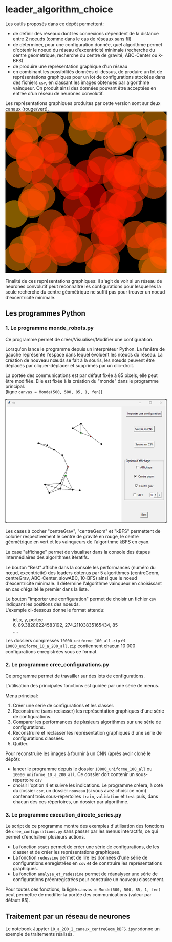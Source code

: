 # leader_algorithm_choice

Les outils proposés dans ce dépôt permettent:

- de définir des réseaux dont les connexions dépendent de la distance entre 2 noeuds (comme dans le cas de réseaux sans fil)
- de déterminer, pour une configuration donnée, quel algorithme permet d'obtenir le noeud du réseau d'excentricité minimale (recherche du centre géométrique, recherche du centre de gravité, ABC-Center ou k-BFS)
-  de produire une représentation graphique d'un réseau
-  en combinant les possibilités données ci-dessus, de produire un lot de représentations graphiques pour un lot de configurations stockées dans des fichiers `csv`, en classant les images obtenues par algorithme vainqueur. On produit ainsi des données pouvant être acceptées en entrée d'un réseau de neurones convolutif.

Les représentations graphiques produites par cette version sont sur deux canaux (rouge/vert). ![](essai2_5.png)

Finalité de ces représentations graphiques: il s'agit de voir si un réseau de neurones convolutif peut reconnaître les configurations pour lesquelles la seule recherche du centre géométrique ne suffit pas pour trouver un noeud d'excentricité minimale.

## Les programmes Python
### 1. Le programme monde_robots.py

Ce programme permet de créer/Visualiser/Modifier une configuration.

Lorsqu'on lance le programme depuis un interpréteur Python. La fenêtre de gauche représente l'espace dans lequel évoluent les nœuds du réseau. La création de nouveau nœuds se fait à la souris, les nœuds peuvent être déplacés par cliquer-déplacer et supprimés par un clic-droit.

La portée des communications est par défaut fixée à 85 pixels, elle peut être modifiée. Elle est fixée à la création du "monde" dans le programme principal.  
(ligne `canvas = Monde(500, 500, 85, 1, fen)`)

![](outil1.png)

Les cases à cocher "centreGrav", "centreGeom" et "kBFS" permettent de colorier respectivement le centre de gravité en rouge, le centre géométrique en vert et les vainqueurs de l'algorithme kBFS en cyan.

La case "affichage" permet de visualiser dans la console des étapes intermédiaires des algorithmes itératifs.

Le bouton "Best" affiche dans la console les performances (numéro du nœud, excentricité) des leaders obtenus par 5 algorithmes (centreGeom, centreGrav, ABC-Center, slowABC, 10-BFS) ainsi que le noeud d'excentricité minimale. Il détermine l'algorithme vainqueur en choisissant en cas d'égalité le premier dans la liste.

Le bouton "importer une configuration" permet de choisir un fichier `csv` indiquant les positions des noeuds.  
L'exemple ci-dessous donne le format attendu:

&nbsp;&nbsp;&nbsp;&nbsp;&nbsp;&nbsp;id, x, y, portee  
&nbsp;&nbsp;&nbsp;&nbsp;&nbsp;&nbsp;6, 89.38286224583192, 274.21103835165434, 85  
&nbsp;&nbsp;&nbsp;&nbsp;&nbsp;&nbsp;....

Les dossiers compressés `10000_uniforme_100_all.zip` et `10000_uniforme_10_a_200_all.zip` contiennent chacun 10 000 configurations enregistrées sous ce format.

### 2. Le programme cree_configurations.py

Ce programme permet de travailler sur des lots de configurations.

L'utilisation des principales fonctions est guidée par une série de menus.

Menu principal:  

1. Créer une série de configurations et les classer.    
2. Reconstruire (sans reclasser) les représentation graphiques d'une série de configurations.  
3. Comparer les performances de plusieurs algorithmes sur une série de configurations.  
4. Reconstruire et reclasser les représentation graphiques d'une série de configurations classées.  
5. Quitter.  

Pour reconstruire les images à fournir à un CNN (après avoir cloné le dépôt): 

- lancer le programme depuis le dossier `10000_uniforme_100_all` ou `10000_uniforme_10_a_200_all`. Ce dossier doit contenir un sous-répertoire `csv`
- choisir l'option 4 et suivre les indications. Le programme créera, à coté du dossier `csv`, un dossier `nouveau` (si vous avez choisi ce nom) contenant trois sous-répertoires `train`, `validation` et `test` puis, dans chacun des ces répertoires, un dossier par algorithme.

### 3. Le programme execution_directe_series.py

Le script de ce programme montre des exemples d'utilisation des fonctions de `cree_configurations.py` sans passer par les menus interactifs, ce qui permet d'enchaîner plusieurs actions.

- La fonction `stats` permet de créer une série de configurations, de les classer et de créer les représentations graphiques.
- La fonction `redessine` permet de lire les données d'une série de configurations enregistrées en `csv` et de construire les représentations graphiques.  
- La fonction `analyse_et_redessine` permet de réanalyser une série de configurations préenregistrées pour construire un nouveau classement.

Pour toutes ces fonctions, la ligne `canvas = Monde(500, 500, 85, 1, fen)` peut permettre de modifier la portée des communications (valeur par défaut: 85).

## Traitement par un réseau de neurones

Le notebook Jupyter `10_a_200_2_canaux_centreGeom_kBFS.ipynb`donne un exemple de traitements réalisés.
